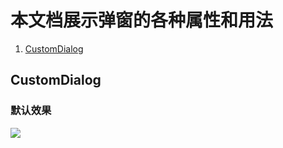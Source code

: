 # 本文档展示弹窗的各种属性和用法

1. [CustomDialog](#CustomDialog)

## CustomDialog

### 默认效果

 <div>
        <img src="dialogs/customDialog_1.png">
</div>
